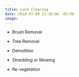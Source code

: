 ```yaml
---
title: Land Clearing
date: 2018-07-09 12:30:00 -05:00
image: 
---
```


* Brush Removal

* Tree Removal

* Demolition

* Shredding or Mowing

* Re-vegetation
